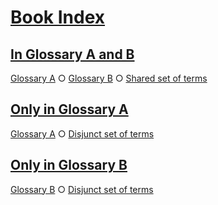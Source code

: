 # [Book Index](#book-index)

## [In Glossary A and B](#in-glossary-a-and-b)  
  
[Glossary A][1] ○ [Glossary B][2] ○ [Shared set of terms][3]

## [Only in Glossary A](#only-in-glossary-a)  
  
[Glossary A][4] ○ [Disjunct set of terms][5]

## [Only in Glossary B](#only-in-glossary-b)  
  
[Glossary B][6] ○ [Disjunct set of terms][5]

[1]: ./glossary-a.md#in-glossary-a-and-b

[2]: ./glossary-b.md#in-glossary-a-and-b

[3]: ./document.md#shared-set-of-terms

[4]: ./glossary-a.md#only-in-glossary-a

[5]: ./document.md#disjunct-set-of-terms

[6]: ./glossary-b.md#only-in-glossary-b

